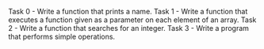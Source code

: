 Task 0 - Write a function that prints a name.
Task 1 - Write a function that executes a function given as a parameter on each element of an array.
Task 2 - Write a function that searches for an integer.
Task 3 - Write a program that performs simple operations.
